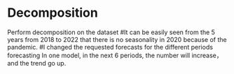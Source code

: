 # Decomposition
Perform decomposition on the dataset
#It can be easily seen from the 5 years from 2018 to 2022 that there is no seasonality in 2020 because of the pandemic. 
#I changed the requested forecasts for the different periods forecasting In one model, in the next 6 periods, the number will increase， and the trend go up.

